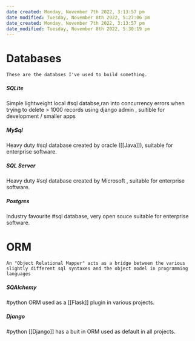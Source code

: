 ```yaml
---
date created: Monday, November 7th 2022, 3:13:57 pm
date modified: Tuesday, November 8th 2022, 5:27:06 pm
date_created: Monday, November 7th 2022, 3:13:57 pm
date_modified: Tuesday, November 8th 2022, 5:30:19 pm
---
```


# Databases

	These are the databses I've used to build something.

##### SQLite 
Simple lightweight local #sql databse,ran into concurrency errors when trying to delete > 1000 records using django admin , suitible for development / smaller apps 

##### MySql 
Heavy duty #sql database created by oracle ([[Java]]), suitable for enterprise software.

##### SQL Server 
Heavy duty #sql database created by Microsoft , suitable for enterprise software.

##### Postgres 
Industry favourite #sql database, very open souce suitable for enterprise software.


# ORM

	An "Object Relational Mapper" acts as a bridge between the various slightly different sql syntaxes and the object model in programming languages  

##### SQAlchemy
#python ORM used as a [[Flask]] plugin in various projects.

##### Django
#python [[Django]] has a buit in ORM used as default in all projects.
